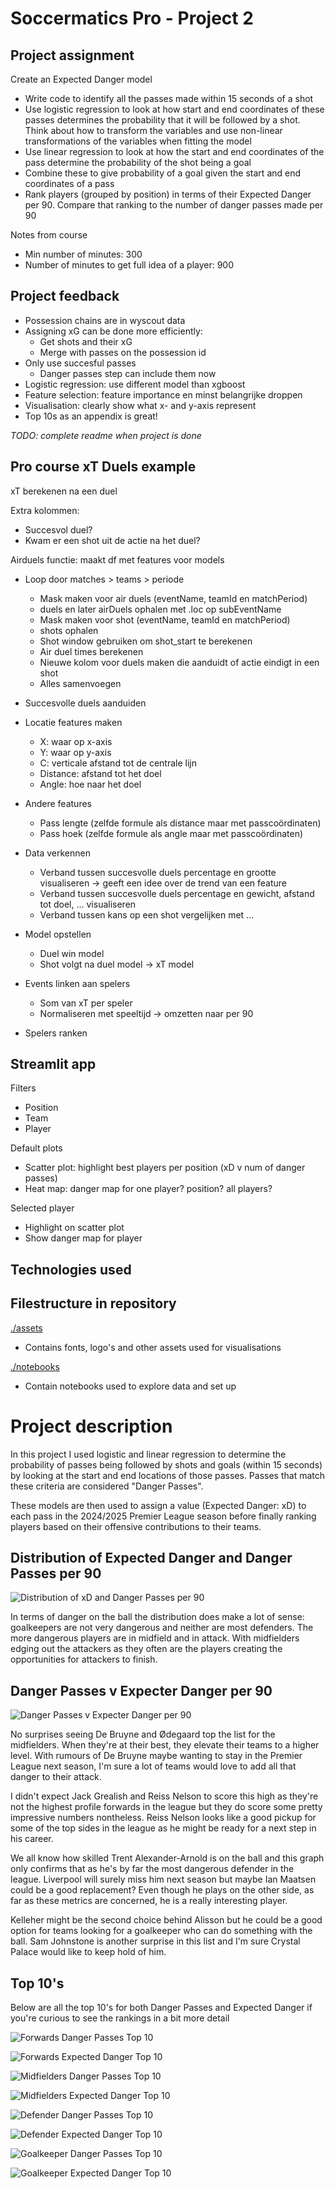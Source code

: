 # Soccermatics Pro - Project 2

## Project assignment
Create an Expected Danger model
- Write code to identify all the passes made within 15 seconds of a shot
- Use logistic regression to look at how start and end coordinates of these passes determines the probability that it will be followed by a shot. Think about how to transform the variables and use non-linear transformations of the variables when fitting the model
- Use linear regression to look at how the start and end coordinates of the pass determine the probability of the shot being a goal
- Combine these to give probability of a goal given the start and end coordinates of a pass
- Rank players (grouped by position) in terms of their Expected Danger per 90. Compare that ranking to the number of danger passes made per 90

Notes from course
- Min number of minutes: 300
- Number of minutes to get full idea of a player: 900

## Project feedback
- Possession chains are in wyscout data
- Assigning xG can be done more efficiently:
    - Get shots and their xG
    - Merge with passes on the possession id
- Only use succesful passes
    - Danger passes step can include them now
- Logistic regression: use different model than xgboost
- Feature selection: feature importance en minst belangrijke droppen
- Visualisation: clearly show what x- and y-axis represent
- Top 10s as an appendix is great!

*TODO: complete readme when project is done*

## Pro course xT Duels example
xT berekenen na een duel

Extra kolommen:
- Succesvol duel?
- Kwam er een shot uit de actie na het duel?

Airduels functie: maakt df met features voor models
- Loop door matches > teams > periode
    - Mask maken voor air duels (eventName, teamId en matchPeriod)
    - duels en later airDuels ophalen met .loc op subEventName
    - Mask maken voor shot (eventName, teamId en matchPeriod)
    - shots ophalen
    - Shot window gebruiken om shot_start te berekenen
    - Air duel times berekenen
    - Nieuwe kolom voor duels maken die aanduidt of actie eindigt in een shot
    - Alles samenvoegen
- Succesvolle duels aanduiden
- Locatie features maken
    - X: waar op x-axis
    - Y: waar op y-axis
    - C: verticale afstand tot de centrale lijn
    - Distance: afstand tot het doel
    - Angle: hoe naar het doel
- Andere features
    - Pass lengte (zelfde formule als distance maar met passcoördinaten)
    - Pass hoek (zelfde formule als angle maar met passcoördinaten)

- Data verkennen
    - Verband tussen succesvolle duels percentage en grootte visualiseren -> geeft een idee over de trend van een feature
    - Verband tussen succesvolle duels percentage en gewicht, afstand tot doel, ... visualiseren
    - Verband tussen kans op een shot vergelijken met ...

- Model opstellen
    - Duel win model
    - Shot volgt na duel model -> xT model

- Events linken aan spelers
    - Som van xT per speler
    - Normaliseren met speeltijd -> omzetten naar per 90

- Spelers ranken

## Streamlit app
Filters
- Position
- Team
- Player

Default plots
- Scatter plot: highlight best players per position (xD v num of danger passes)
- Heat map: danger map for one player? position? all players?

Selected player
- Highlight on scatter plot 
- Show danger map for player

## Technologies used

## Filestructure in repository
[./assets](assets)
- Contains fonts, logo's and other assets used for visualisations

[./notebooks](notebooks)
- Contain notebooks used to explore data and set up

# Project description

In this project I used logistic and linear regression to determine the probability of passes being followed by shots and goals (within 15 seconds) by looking at the start and end locations of those passes. Passes that match these criteria are considered "Danger Passes".

These models are then used to assign a value (Expected Danger: xD) to each pass in the 2024/2025 Premier League season before finally ranking players based on their offensive contributions to their teams.


## Distribution of Expected Danger and Danger Passes per 90

![Distribution of xD and Danger Passes per 90](./distribution_of_metrics_by_role.png)

In terms of danger on the ball the distribution does make a lot of sense: goalkeepers are not very dangerous and neither are most defenders. The more dangerous players are in midfield and in attack. With midfielders edging out the attackers as they often are the players creating the opportunities for attackers to finish.

## Danger Passes v Expecter Danger per 90

![Danger Passes v Expecter Danger per 90](./dangerous-passes-per-90-vs-xd-per-90.png)

No surprises seeing De Bruyne and Ødegaard top the list for the midfielders. When they're at their best, they elevate their teams to a higher level. With rumours of De Bruyne maybe wanting to stay in the Premier League next season, I'm sure a lot of teams would love to add all that danger to their attack.

I didn't expect Jack Grealish and Reiss Nelson to score this high as they're not the highest profile forwards in the league but they do score some pretty impressive numbers nontheless. Reiss Nelson looks like a good pickup for some of the top sides in the league as he might be ready for a next step in his career.

We all know how skilled Trent Alexander-Arnold is on the ball and this graph only confirms that as he's by far the most dangerous defender in the league. Liverpool will surely miss him next season but maybe Ian Maatsen could be a good replacement? Even though he plays on the other side, as far as these metrics are concerned, he is a really interesting player.

Kelleher might be the second choice behind Alisson but he could be a good option for teams looking for a goalkeeper who can do something with the ball. Sam Johnstone is another surprise in this list and I'm sure Crystal Palace would like to keep hold of him.

## Top 10's

Below are all the top 10's for both Danger Passes and Expected Danger if you're curious to see the rankings in a bit more detail

![Forwards Danger Passes Top 10](./rankings/forward-danger-passes-per-90.png)

![Forwards Expected Danger Top 10](./rankings/forward-xD-per-90.png)

![Midfielders Danger Passes Top 10](./rankings/midfielder-danger-passes-per-90.png)

![Midfielders Expected Danger Top 10](./rankings/midfielder-xD-per-90.png)

![Defender Danger Passes Top 10](./rankings/defender-danger-passes-per-90.png)

![Defender Expected Danger Top 10](./rankings/defender-xD-per-90.png)

![Goalkeeper Danger Passes Top 10](./rankings/goalkeeper-danger-passes-per-90.png)

![Goalkeeper Expected Danger Top 10](./rankings/goalkeeper-xD-per-90.png)
